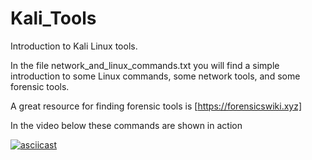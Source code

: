 # Kali_Tools
Introduction to Kali Linux tools. 

In the file network_and_linux_commands.txt you will find a simple introduction to some Linux commands, some network tools, and some forensic tools. 

A great resource for finding forensic tools is [https://forensicswiki.xyz]

In the video below these commands are shown in action

[![asciicast](https://asciinema.org/a/GXeULYC2qUo8pLupYoEul1QkF.svg)](https://asciinema.org/a/GXeULYC2qUo8pLupYoEul1QkF)

